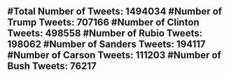 #Total Number of Tweets: 1494034 
#Number of Trump Tweets: 707166
#Number of Clinton Tweets: 498558
#Number of Rubio Tweets: 198062
#Number of Sanders Tweets: 194117
#Number of Carson Tweets: 111203
#Number of Bush Tweets: 76217
---
